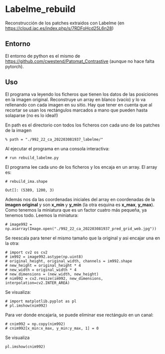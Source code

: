 # Labelme_rebuild
Reconstrucción de los patches extraidos con Labelme (en https://cloud.iac.es/index.php/s/7RDFoHcd25L6n28)

## Entorno
El entorno de python es el mismo de https://github.com/cwestend/Patomat_Contrastive (aunque no hace falta pytorch).

## Uso
El programa va leyendo los ficheros que tienen los datos de las posiciones en la imagen original. Reconstruye un array
en blanco (vacío) y lo  va rellenando con cada imagen en su sitio. Hay que tener en cuenta que al recortar se usan los
rectángulos marcados a mano que pueden hasta solaparse (no es lo ideal!)

En path es el directorio con todos los ficheros con cada uno de los patches de la imagen

```
% path = "./992_22_ca_202203081937_labelme/"

```

Al ejecutar el programa en una consola interactiva:

```
# run rebuild_labelme.py
```
El programa lee cada uno de los ficheros y los encaja en un array. El array es:

```
# rebuild_ima.shape

Out[]: (5389, 1200, 3)

```

Además nos da las coordenadas iniciales del array en coordenadas de la **imagen original** y son **x_min** y **y_min**
(la otra esquina es **x_max**, **y_max**). 
Como tenemos la miniatura que es un factor cuatro más pequeña, ya tenemos todo.
Leemos la miniatura:

```
# image992 = np.asarray(Image.open("./992_22_ca_202203081937_pred_grid_web.jpg"))

```
Se reescala para tener el mismo tamaño que la original y asi encajar una en la otra:

```
# import cv2 os cv2
# im992 = image992.astype(np.uint8)
# original_height, original_width, channels = im992.shape
# new_height = original_height * 4
# new_width = original_width * 4
# new_dimensions = (new_width, new_height)
# nim992 = cv2.resize(im992, new_dimensions, interpolation=cv2.INTER_AREA)

```

Se visualiza:
```
# import matplotlib.pyplot as pl
# pl.imshow(nim992)
```
Para ver donde encajaría, se puede eliminar ese rectángulo en un canal:

```
# cnim992 = np.copy(nim992)
# cnim992[x_min:x_max, y_min:y_max, 1] = 0

```
Se visualiza

```
pl.imshow(cnim992)

```













